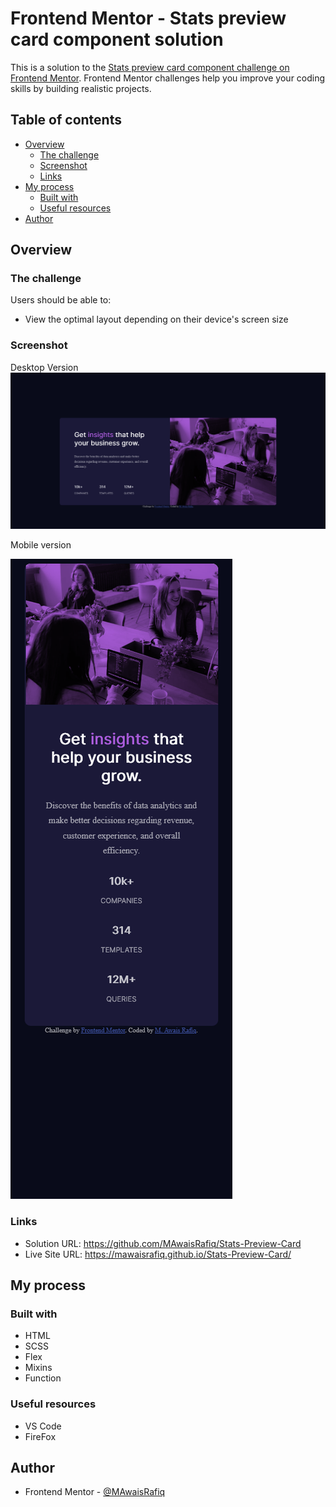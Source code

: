 # Frontend Mentor - Stats preview card component solution

This is a solution to the [Stats preview card component challenge on Frontend Mentor](https://www.frontendmentor.io/challenges/stats-preview-card-component-8JqbgoU62). Frontend Mentor challenges help you improve your coding skills by building realistic projects. 

## Table of contents

- [Overview](#overview)
  - [The challenge](#the-challenge)
  - [Screenshot](#screenshot)
  - [Links](#links)
- [My process](#my-process)
  - [Built with](#built-with)
  - [Useful resources](#useful-resources)
- [Author](#author)



## Overview

### The challenge

Users should be able to:

- View the optimal layout depending on their device's screen size

### Screenshot
Desktop Version
![](./Screenshot1.png)

Mobile version

![](./Screenshot2.png)

### Links

- Solution URL: https://github.com/MAwaisRafiq/Stats-Preview-Card
- Live Site URL: https://mawaisrafiq.github.io/Stats-Preview-Card/

## My process

### Built with

- HTML
- SCSS
- Flex
- Mixins
- Function

### Useful resources

- VS Code
- FireFox
## Author


- Frontend Mentor - [@MAwaisRafiq](https://www.frontendmentor.io/profile/MAwaisRafiq)
